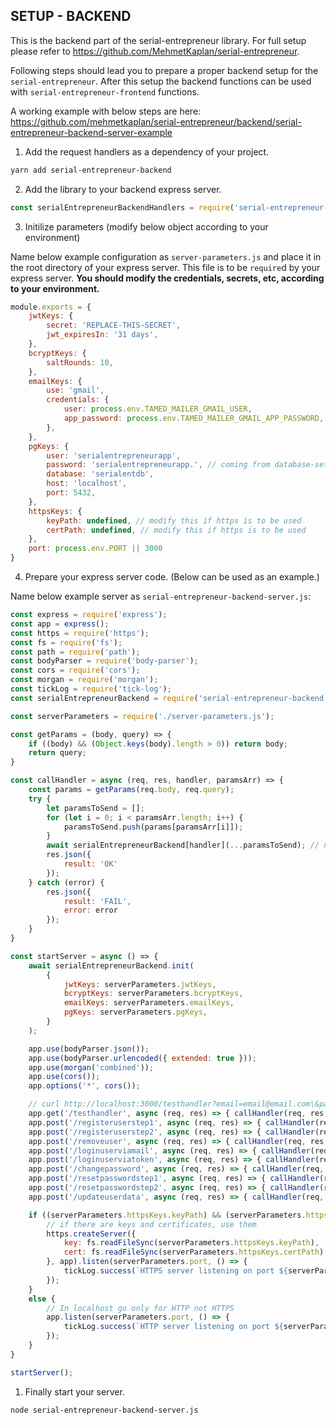 ## SETUP - BACKEND

This is the backend part of the serial-entrepreneur library. For full setup please refer to https://github.com/MehmetKaplan/serial-entrepreneur.

Following steps should lead you to prepare a proper backend setup for the `serial-entrepreneur`. After this setup the backend functions can be used with `serial-entrepreneur-frontend` functions.

A working example with below steps are here: https://github.com/mehmetkaplan/serial-entrepreneur/backend/serial-entrepreneur-backend-server-example

1. Add the request handlers as a dependency of your project.

```bash
yarn add serial-entrepreneur-backend
```

2. Add the library to your backend express server.

```javascript
const serialEntrepreneurBackendHandlers = require('serial-entrepreneur-backend-handlers');

```

3. Initilize parameters (modify below object according to your environment)

Name below example configuration as `server-parameters.js` and place it in the root directory of your express server. This file is to be `require`d by your express server. **You should modify the credentials, secrets, etc, according to your environment.**

```javascript
module.exports = {
	jwtKeys: {
		secret: 'REPLACE-THIS-SECRET',
		jwt_expiresIn: '31 days',
	},
	bcryptKeys: {
		saltRounds: 10,
	},
	emailKeys: {
		use: 'gmail',
		credentials: {
			user: process.env.TAMED_MAILER_GMAIL_USER,
			app_password: process.env.TAMED_MAILER_GMAIL_APP_PASSWORD,
		},
	},
	pgKeys: {
		user: 'serialentrepreneurapp',
		password: 'serialentrepreneurapp.', // coming from database-setup/step00001.sql
		database: 'serialentdb',
		host: 'localhost',
		port: 5432,
	},
	httpsKeys: {
		keyPath: undefined, // modify this if https is to be used
		certPath: undefined, // modify this if https is to be used
	},
	port: process.env.PORT || 3000
}
```

4. Prepare your express server code. (Below can be used as an example.)

Name below example server as `serial-entrepreneur-backend-server.js`:

```javascript
const express = require('express');
const app = express();
const https = require('https');
const fs = require('fs');
const path = require('path');
const bodyParser = require('body-parser');
const cors = require('cors');
const morgan = require('morgan');
const tickLog = require('tick-log');
const serialEntrepreneurBackend = require('serial-entrepreneur-backend');

const serverParameters = require('./server-parameters.js');

const getParams = (body, query) => {
	if ((body) && (Object.keys(body).length > 0)) return body;
	return query;
}

const callHandler = async (req, res, handler, paramsArr) => {
	const params = getParams(req.body, req.query);
	try {
		let paramsToSend = [];
		for (let i = 0; i < paramsArr.length; i++) {
			paramsToSend.push(params[paramsArr[i]]);
		}
		await serialEntrepreneurBackend[handler](...paramsToSend); // never use the return value, they are to be used for testing only
		res.json({
			result: 'OK'
		});
	} catch (error) {
		res.json({
			result: 'FAIL',
			error: error
		});
	}
}

const startServer = async () => {
	await serialEntrepreneurBackend.init(
		{
			jwtKeys: serverParameters.jwtKeys,
			bcryptKeys: serverParameters.bcryptKeys,
			emailKeys: serverParameters.emailKeys,
			pgKeys: serverParameters.pgKeys,
		}
	);

	app.use(bodyParser.json());
	app.use(bodyParser.urlencoded({ extended: true }));
	app.use(morgan('combined'));
	app.use(cors());
	app.options('*', cors());

	// curl http://localhost:3000/testhandler?email=email@email.com\&password=password123\&name=name123
	app.get('/testhandler', async (req, res) => { callHandler(req, res, 'testHandler', ['name', 'email', 'password']); });
	app.post('/registeruserstep1', async (req, res) => { callHandler(req, res, 'registerUserStep1', ['name', 'email', 'password']) });
	app.post('/registeruserstep2', async (req, res) => { callHandler(req, res, 'registerUserStep2', ['email', 'confirmationCode']) });
	app.post('/removeuser', async (req, res) => { callHandler(req, res, 'removeUser', ['email', 'token']) });
	app.post('/loginuserviamail', async (req, res) => { callHandler(req, res, 'loginUserViaMail', ['email', 'password']) });
	app.post('/loginuserviatoken', async (req, res) => { callHandler(req, res, 'loginUserViaToken', ['token']) });
	app.post('/changepassword', async (req, res) => { callHandler(req, res, 'changePassword', ['email', 'oldPassword', 'newPassword']) });
	app.post('/resetpasswordstep1', async (req, res) => { callHandler(req, res, 'resetPasswordStep1', ['email']) });
	app.post('/resetpasswordstep2', async (req, res) => { callHandler(req, res, 'resetPasswordStep2', ['email', 'confirmationCode', 'newPassword']) });
	app.post('/updateuserdata', async (req, res) => { callHandler(req, res, 'updateUserData', ['token', 'name']) });

	if ((serverParameters.httpsKeys.keyPath) && (serverParameters.httpsKeys.certPath)) {
		// if there are keys and certificates, use them
		https.createServer({
			key: fs.readFileSync(serverParameters.httpsKeys.keyPath),
			cert: fs.readFileSync(serverParameters.httpsKeys.certPath)
		}, app).listen(serverParameters.port, () => {
			tickLog.success(`HTTPS server listening on port ${serverParameters.port}.`);
		});
	}
	else {
		// In localhost go only for HTTP not HTTPS
		app.listen(serverParameters.port, () => {
			tickLog.success(`HTTP server listening on port ${serverParameters.port}.`);
		});
	}
}

startServer();
```

1. Finally start your server.

```bash
node serial-entrepreneur-backend-server.js
```
